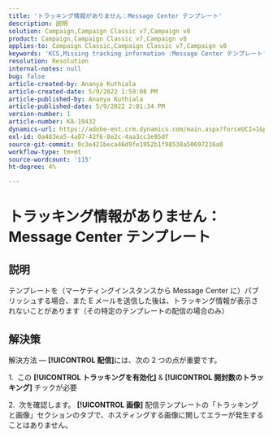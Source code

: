 ```yaml
---
title: 'トラッキング情報がありません：Message Center テンプレート'
description: 説明
solution: Campaign,Campaign Classic v7,Campaign v8
product: Campaign,Campaign Classic v7,Campaign v8
applies-to: Campaign Classic,Campaign Classic v7,Campaign v8
keywords: 'KCS,Missing tracking information :Message Center テンプレート'
resolution: Resolution
internal-notes: null
bug: false
article-created-by: Ananya Kuthiala
article-created-date: 5/9/2022 1:59:08 PM
article-published-by: Ananya Kuthiala
article-published-date: 5/9/2022 2:01:34 PM
version-number: 1
article-number: KA-19432
dynamics-url: https://adobe-ent.crm.dynamics.com/main.aspx?forceUCI=1&pagetype=entityrecord&etn=knowledgearticle&id=b38acf2e-a0cf-ec11-a7b5-0022480a8e40
exl-id: 0a483ea5-4a07-42f6-8e2c-4aa3cc3e95df
source-git-commit: 0c3e421beca46d9fe1952b1f98538a50697216a0
workflow-type: tm+mt
source-wordcount: '115'
ht-degree: 4%

---
```


# トラッキング情報がありません：Message Center テンプレート

## 説明

テンプレートを（マーケティングインスタンスから Message Center に）パブリッシュする場合、また E メールを送信した後は、トラッキング情報が表示されないことがあります（その特定のテンプレートの配信の場合のみ）

## 解決策


解決方法 — **[!UICONTROL 配信]**&#x200B;には、次の 2 つの点が重要です。

1.  この **[!UICONTROL トラッキングを有効化]** &amp; **[!UICONTROL 開封数のトラッキング]** チックが必要

2.  次を確認します。 **[!UICONTROL 画像]** 配信テンプレートの「トラッキングと画像」セクションのタブで、ホスティングする画像に関してエラーが発生することはありません。
